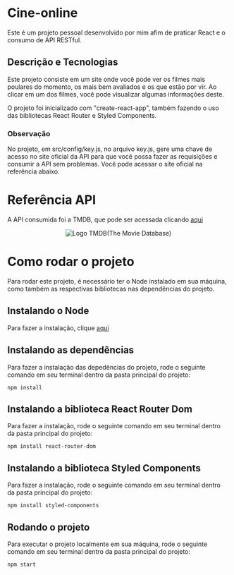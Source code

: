 # Cine-online
Este é um projeto pessoal desenvolvido por mim afim de praticar React e o consumo de API RESTful.

## Descrição e Tecnologias 
Este projeto consiste em um site onde você pode ver os filmes mais poulares do momento, os mais bem avaliados e os que estão por vir. Ao clicar em um dos filmes, você pode visualizar algumas informações deste.

O projeto foi inicializado com "create-react-app", também fazendo o uso das bibliotecas React Router e Styled Components.

### Observação
No projeto, em src/config/key.js, no arquivo key.js, gere uma chave de acesso no site oficial da API para que você possa fazer as requisições e consumir a API sem problemas. Você pode acessar o site oficial na referência abaixo.

# Referência API
A API consumida foi a TMDB, que pode ser acessada clicando [aqui](https://www.themoviedb.org/)
<p align="center">
    <img src="https://www.themoviedb.org/assets/2/v4/logos/v2/blue_short-8e7b30f73a4020692ccca9c88bafe5dcb6f8a62a4c6bc55cd9ba82bb2cd95f6c.svg" alt="Logo TMDB(The Movie Database)">
</p>

# Como rodar o projeto 
Para rodar este projeto, é necessário ter o Node instalado em sua máquina, como também as respectivas bibliotecas nas dependências do projeto.

## Instalando o Node
Para fazer a instalação, clique [aqui](https://nodejs.org/en)

## Instalando as dependências
Para fazer a instalação das depedências do projeto, rode o seguinte comando em seu terminal dentro da pasta principal do projeto: 
 ```
npm install
 ```

## Instalando a biblioteca React Router Dom
Para fazer a instalação, rode o seguinte comando em seu terminal dentro da pasta principal do projeto: 
 ```
npm install react-router-dom
 ```

## Instalando a biblioteca Styled Components
Para fazer a instalação, rode o seguinte comando em seu terminal dentro da pasta principal do projeto: 
 ```
npm install styled-components
 ```

## Rodando o projeto
Para executar o projeto localmente em sua máquina, rode o seguinte comando em seu terminal dentro da pasta principal do projeto: 
```
npm start
```
